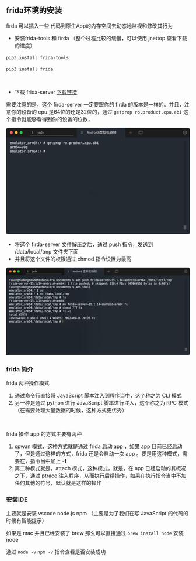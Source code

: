 ## frida环境的安装

firda 可以插入一些 代码到原生App的内存空间去动态地监视和修改其行为			

* 安装frida-tools 和 firda （整个过程比较的缓慢，可以使用 jnettop 查看下载的进度）

`pip3 install frida-tools ` 			

`pip3 install frida` 				

​		

* 下载 frida-server [下载链接](https://github.com/frida/frida/releases)  		

需要注意的是，这个 firda-server 一定要跟你的 firda 的版本是一样的。并且，注意你的设备的 cpu 是64位的还是32位的，通过 `getprop ro.product.cpu.abi` 这个指令就能够看得到你的设备的位数，		

![image-20220926201451519](./assets/image-20220926201451519.png)



* 将这个 firda-server 文件解压之后，通过 push 指令，发送到 /data/local/tmp 文件夹下面
* 并且将这个文件的权限通过 chmod 指令设置为最高

![image-20220926203544585](./assets/image-20220926203544585.png)



### frida 简介

frida 两种操作模式

1. 通过命令行直接将 JavaScript 脚本注入到程序当中，这个称之为 CLI 模式
2. 另一种是通过 python 进行 JavaScript 脚本进行注入，这个称之为 RPC 模式（在需要处理大量数据的时候，这种方式更优秀）

​				

frida 操作 app 的方式主要有两种

1. spwan 模式，这种方式就是通过 frida 启动 app ，如果 app 目前已经启动了，但是通过这样的方式，frida 还是会启动一次 app 。要是用这种模式，需要在，指令当中加上 **-f** 
2. 第二种模式就是，attach 模式，这种模式，就是，在 app 已经启动的其概况之下，通过 ptrace 注入程序，从而执行后续操作，如果在执行指令当中不加任何其他的符号，默认就是这样的操作



### 安装IDE

主要就是安装 vscode node.js npm （主要是为了我们在写 JavaScript 的代码的时候有智能提示）

如果是 mac 并且已经安装了 brew 那么可以直接通过 `brew install node` 安装 node 			

通过 `node -v`  `npm -v`  指令查看是否安装成功			





 			

​			



